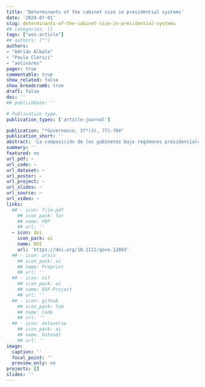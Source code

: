 ```yaml
---
title: 'Determinants of the cabinet size in presidential systems'
date: '2024-07-01'
slug: determinants-of-the-cabinet-size-in-presidential-systems
## categories: []
tags: ["wos-article"]
## authors: [""]
authors:
- "Adrián Albala"
- "Paula Clerici"
- "aolivares"
pager: true
commentable: true
show_related: false
show_breadcrumb: true
draft: false
doi: ''
## publishDate: ''

# Publication type.
publication_types: ['article-journal']

publication: "*Governance, 37*(3), 771-784"
publication_short: ''
abstract: 'La composición de los gabinetes bajo regímenes presidenciales ha constituido uno de los temas estrella de la literatura en ciencia política en los últimos años. Sin embargo, nada se ha dicho sobre el tamaño adecuado de esos gabinetes. Es decir, ¿por qué algunos gabinetes tienen 37 ministros y otros sólo 13? Llevamos a cabo una teoría sobre el tamaño de los gabinetes bajo regímenes presidenciales, utilizando ideas tanto de la literatura parlamentarista como presidencialista. Nuestro modelo se compone de cinco hipótesis basadas en un conjunto de datos original de 161 observaciones en 19 países presidencialistas de las Américas. Nuestra principal conclusión es que la inclusión de independientes y/o tecnócratas influye significativamente en la reducción del tamaño de los gabinetes.'
summary: ''
featured: no
url_pdf: ~
url_code: ~
url_dataset: ~
url_poster: ~
url_project: ~
url_slides: ~
url_source: ~
url_video: ~
links:
  ## - icon: file-pdf
    ## icon_pack: far
    ## name: PDF
    ## url: ''
  - icon: doi
    icon_pack: ai
    name: DOI
    url: 'https://doi.org/10.1111/gove.12803'
  ## - icon: arxiv
    ## icon_pack: ai
    ## name: Preprint
    ## url: ''
  ## - icon: osf
    ## icon_pack: ai
    ## name: OSF-Project
    ## url: ''
  ## - icon: github
    ## icon_pack: fab
    ## name: Code
    ## url: ''
  ## - icon: dataverse
    ## icon_pack: ai
    ## name: Dataset
    ## url: ''
image:
  caption: ''
  focal_point: ''
  preview_only: no
projects: []
slides: ''
---
```

